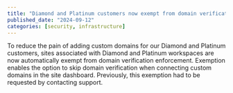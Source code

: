 ```yaml
---
title: "Diamond and Platinum customers now exempt from domain verification enforcement"
published_date: "2024-09-12"
categories: [security, infrastructure]
---
```

To reduce the pain of adding custom domains for our Diamond and Platinum customers, sites associated with Diamond and Platinum workspaces are now automatically exempt from domain verification enforcement. Exemption enables the option to skip domain verification when connecting custom domains in the site dashboard. Previously, this exemption had to be requested by contacting support.
